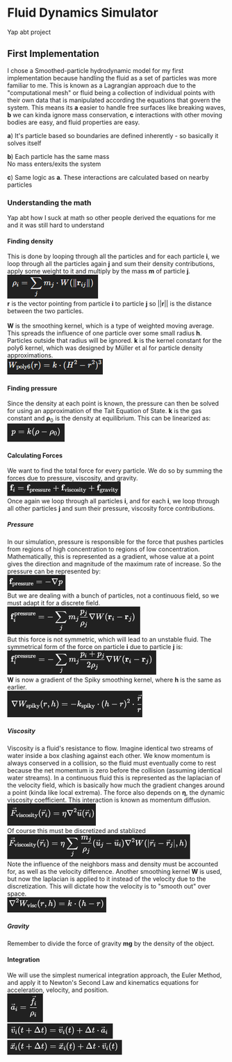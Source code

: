 # Fluid Dynamics Simulator
Yap abt project

## First Implementation
I chose a Smoothed-particle hydrodynamic model for my first implementation because handling the fluid as a set of particles was more familiar to me. This is known as a Lagrangian approach due to the "computational mesh" or fluid being a collection of individual points with their own data that is manipulated according the equations that govern the system. This means its **a** easier to handle free surfaces like breaking waves, **b** we can kinda ignore mass conservation, **c** interactions with other moving bodies are easy, and fluid properties are easy.

**a**) It's particle based so boundaries are defined inherently - so basically it solves itself

**b**) Each particle has the same mass \
No mass enters/exits the system

**c**) Same logic as **a**. These interactions are calculated based on nearby particles

### Understanding the math
Yap abt how I suck at math so other people derived the equations for me and it was still hard to understand

#### Finding density
This is done by looping through all the particles and for each particle **i**, we loop through all the particles again **j** and sum their density contributions, apply some weight to it and multiply by the mass **m** of particle **j**.\
![alt text](image.png)\
**r** is the vector pointing from particle **i** to particle **j** so ||**r**|| is the distance between the two particles.\
\
**W** is the smoothing kernel, which is a type of weighted moving average. This spreads the influence of one particle over some small radius **h**. Particles outside that radius will be ignored. **k** is the kernel constant for the poly6 kernel, which was designed by Müller et al for particle density approximations.\
![alt text](image-1.png)

#### Finding pressure
Since the density at each point is known, the pressure can then be solved for using an approximation of the Tait Equation of State. **k** is the gas constant and **ρ**<sub>0</sub> is the density at equilibrium. This can be linearized as: \
![alt text](image-2.png)


#### Calculating Forces
We want to find the total force for every particle. We do so by summing the forces due to pressure, viscosity, and gravity. \
![alt text](image-3.png) \
Once again we loop through all particles **i**, and for each **i**, we loop through all other particles **j** and sum their pressure, viscosity force contributions.
##### Pressure
In our simulation, pressure is responsible for the force that pushes particles from regions of high concentration to regions of low concentration. Mathematically, this is represented as a gradient, whose value at a point gives the direction and magnitude of the maximum rate of increase. So the pressure can be represented by: \
![alt text](image-4.png) \
But we are dealing with a bunch of particles, not a continuous field, so we must adapt it for a discrete field. \
![alt text](image-5.png) \
But this force is not symmetric, which will lead to an unstable fluid. The symmetrical form of the force on particle **i** due to particle **j** is: \
![alt text](image-6.png) \
**W** is now a gradient of the Spiky smoothing kernel, where **h** is the same as earlier.\
![alt text](image-7.png)

##### Viscosity
Viscosity is a fluid's resistance to flow. Imagine identical two streams of water inside a box clashing against each other. We know momentum is always conserved in a collision, so the fluid must eventually come to rest because the net momentum is zero before the collision (assuming identical water streams). In a continuous fluid this is represented as the laplacian of the velocity field, which is basically how much the gradient changes around a point (kinda like local extrema). The force also depends on **η**, the dynamic viscosity coefficient. This interaction is known as momentum diffusion. \
![alt text](image-8.png) \
Of course this must be discretized and stablized \
![alt text](image-9.png) \
Note the influence of the neighbors mass and density must be accounted for, as well as the velocity difference. Another smoothing kernel **W** is used, but now the laplacian is applied to it instead of the velocity due to the discretization. This will dictate how the velocity is to "smooth out" over space. \
![alt text](image-10.png)

##### Gravity
Remember to divide the force of gravity **mg** by the density of the object.

#### Integration
We will use the simplest numerical integration approach, the Euler Method, and apply it to Newton's Second Law and kinematics equations for acceleration, velocity, and position.\
![alt text](image-11.png)\
![alt text](image-12.png)\
![alt text](image-13.png)